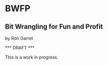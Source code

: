 # BWFP
## Bit Wrangling for Fun and Profit

by Ron Garret

*** DRAFT ***

This is a work in progress.
